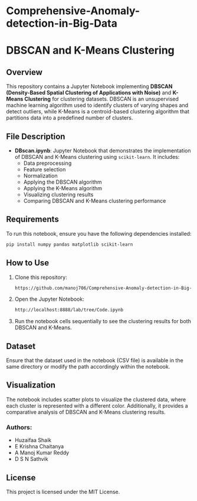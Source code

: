 # Comprehensive-Anomaly-detection-in-Big-Data
# DBSCAN and K-Means Clustering

## Overview
This repository contains a Jupyter Notebook implementing **DBSCAN (Density-Based Spatial Clustering of Applications with Noise)** and **K-Means Clustering** for clustering datasets. DBSCAN is an unsupervised machine learning algorithm used to identify clusters of varying shapes and detect outliers, while K-Means is a centroid-based clustering algorithm that partitions data into a predefined number of clusters.

## File Description
- **DBscan.ipynb**: Jupyter Notebook that demonstrates the implementation of DBSCAN and K-Means clustering using `scikit-learn`. It includes:
  - Data preprocessing
  - Feature selection
  - Normalization
  - Applying the DBSCAN algorithm
  - Applying the K-Means algorithm
  - Visualizing clustering results
  - Comparing DBSCAN and K-Means clustering performance

## Requirements
To run this notebook, ensure you have the following dependencies installed:

```bash
pip install numpy pandas matplotlib scikit-learn
```

## How to Use
1. Clone this repository:
   ```bash
   https://github.com/manoj706/Comprehensive-Anomaly-detection-in-Big-Data
   ```
2. Open the Jupyter Notebook:
   ```bash
   http://localhost:8888/lab/tree/Code.ipynb
   ```
3. Run the notebook cells sequentially to see the clustering results for both DBSCAN and K-Means.

## Dataset
Ensure that the dataset used in the notebook (CSV file) is available in the same directory or modify the path accordingly within the notebook.

## Visualization
The notebook includes scatter plots to visualize the clustered data, where each cluster is represented with a different color. Additionally, it provides a comparative analysis of DBSCAN and K-Means clustering results.

### Authors:
- Huzaifaa Shaik  
- E Krishna Chaitanya  
- A Manoj Kumar Reddy  
- D S N Sathvik  


## License
This project is licensed under the MIT License.

